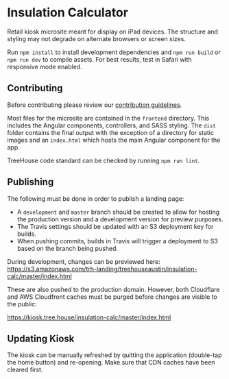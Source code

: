 # Insulation Calculator

Retail kiosk microsite meant for display on iPad devices. The structure and
styling may not degrade on alternate browsers or screen sizes.

Run `npm install` to install development dependencies and `npm run build` or
`npm run dev` to compile assets. For best results, test in Safari with
responsive mode enabled.

## Contributing

Before contributing please review our [contribution guidelines](https://github.com/treehouseaustin/team-guidelines).

Most files for the microsite are contained in the `frontend` directory. This
includes the Angular components, controllers, and SASS styling. The `dist`
folder contains the final output with the exception of a directory for static
images and an `index.html` which hosts the main Angular component for the app.

TreeHouse code standard can be checked by running `npm run lint`.

## Publishing

The following must be done in order to publish a landing page:

- A `development` and `master` branch should be created to allow for hosting the
  production version and a development version for preview purposes.
- The Travis settings should be updated with an S3 deployment key for builds.
- When pushing commits, builds in Travis will trigger a deployment to S3 based
  on the branch being pushed.

During development, changes can be previewed here:
https://s3.amazonaws.com/trh-landing/treehouseaustin/insulation-calc/master/index.html

These are also pushed to the production domain. However, both Cloudflare and
AWS Cloudfront caches must be purged before changes are visible to the public:

https://kiosk.tree.house/insulation-calc/master/index.html

## Updating Kiosk

The kiosk can be manually refreshed by quitting the application (double-tap the
home button) and re-opening. Make sure that CDN caches have been cleared first.

